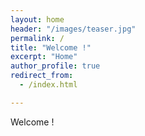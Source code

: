```yaml
---
layout: home
header: "/images/teaser.jpg"
permalink: /
title: "Welcome !"
excerpt: "Home"
author_profile: true
redirect_from: 
  - /index.html

---
```



Welcome !

